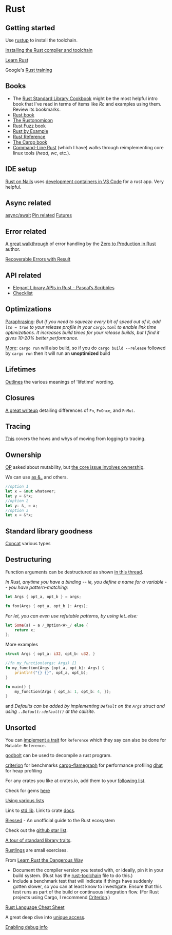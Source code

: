 # Rust

## Getting started

Use [rustup](https://rustup.rs/) to install the toolchain.

[Installing the Rust compiler and toolchain](https://subscription.packtpub.com/book/programming/9781789346572/1/ch01lvl1sec11/installing-the-rust-compiler-and-toolchain)

[Learn Rust](https://www.rust-lang.org/learn)

Google's [Rust training](https://google.github.io/comprehensive-rust/welcome.html)

## Books

* The [Rust Standard Library Cookbook](https://subscription.packtpub.com/book/programming/9781788623926/8/ch08lvl1sec50) might be the most helpful intro book that I've read in terms of items like _Rc_ and examples using them. Review its bookmarks.
* [Rust book](https://doc.rust-lang.org/book/)
* [The Rustonomicon](https://doc.rust-lang.org/nomicon/index.html)
* [Rust Fuzz book](https://rust-fuzz.github.io/book/introduction.html)
* [Rust by Example](https://doc.rust-lang.org/rust-by-example/index.html)
* [Rust Reference](https://doc.rust-lang.org/reference/index.html)
* [The Cargo book](https://doc.rust-lang.org/cargo/)
* [Command-Line Rust](https://www.amazon.com/Command-Line-Rust-Project-Based-Primer-Writing/dp/1098109430) (which I have) walks through reimplementing core linux tools (_head_, _wc_, etc.).

## IDE setup

[Rust on Nails](https://rust-on-nails.com/docs/ide-setup/introduction/) uses [development containers in VS Code](https://code.visualstudio.com/docs/devcontainers/containers) for a rust app. Very helpful.

## Async related

[async/await](https://tmandry.gitlab.io/blog/posts/optimizing-await-1/)
[Pin related](https://fasterthanli.me/articles/pin-and-suffering)
[Futures](https://fasterthanli.me/articles/understanding-rust-futures-by-going-way-too-deep)

## Error related

[A great walkthrough](https://www.lpalmieri.com/posts/error-handling-rust/) of error handling by the [Zero to Production in Rust](https://www.zero2prod.com/) author.

[Recoverable Errors with Result](https://doc.rust-lang.org/stable/book/ch09-02-recoverable-errors-with-result.html)

## API related

* [Elegant Library APIs in Rust - Pascal’s Scribbles](https://deterministic.space/elegant-apis-in-rust.html)
* [Checklist](https://rust-lang.github.io/api-guidelines/checklist.html)

## Optimizations

[Paraphrasing](https://old.reddit.com/r/rust/comments/133wk4x/help_with_rust_program_performance/jid46k4/): _But if you need to squeeze every bit of speed out of it, add `lto = true` to your release profile in your `cargo.toml` to enable link time optimizations. It increases build times for your release builds, but I find it gives 10-20% better performance._

[More](https://old.reddit.com/r/rust/comments/133wk4x/help_with_rust_program_performance/jibsyge/): `cargo run` will also build, so if you do `cargo build --release` followed by `cargo run` then it will run an __unoptimized__ build

## Lifetimes

[Outlines](https://hashrust.com/blog/lifetimes-in-rust/) the various meanings of 'lifetime' wording.

## Closures

[A great writeup](https://hashrust.com/blog/a-guide-to-closures-in-rust/) detailing differences of `Fn`, `FnOnce`, and `FnMut`.

## Tracing

[This](https://www.lpalmieri.com/posts/2020-09-27-zero-to-production-4-are-we-observable-yet/) covers the hows and whys of moving from logging to tracing.

## Ownership

[OP](https://old.reddit.com/r/rust/comments/14f1mnd/why_is_there_no_standard_way_of_removing_the/) asked about mutability, but [the core issue involves ownership](https://smallcultfollowing.com/babysteps/blog/2014/05/13/focusing-on-ownership/).

We can use [as &_](https://play.rust-lang.org/?version=stable&mode=debug&edition=2021&gist=de64020e4a8c2454c9a9861297971ffe) and others.

````rust
//option 1
let x = &mut whatever;
let y = &*x;
//option 2
let y: &_ = x;
//option 3
let x = &*x;
````

## Standard library goodness

[Concat](https://doc.rust-lang.org/std/primitive.slice.html#method.concat) various types

## Destructuring

Function arguments can be destructured as shown [in this thread](https://old.reddit.com/r/rust/comments/14rg4pw/rust_doesnt_have_named_arguments_so_what/jqwomyv/).

_In Rust, anytime you have a binding -- ie, you define a name for a variable -- you have pattern-matching:_

````rust
let Args { opt_a, opt_b } = args;

fn foo(Args { opt_a, opt_b }: Args);
````

_For let, you can even use refutable patterns, by using let..else:_

````rust
let Some(a) = a /_Option<A>_/ else {
    return x;
};
````

More examples

````rust
struct Args { opt_a: i32, opt_b: u32, }

//fn my_function(args: Args) {}
fn my_function(Args {opt_a, opt_b}: Args) {
    println!("{} {}", opt_a, opt_b);
}

fn main() {
    my_function(Args { opt_a: 1, opt_b: 4, });
}
````

and _Defaults can be added by implementing `Default` on the `Args` struct and using `..Default::default()` at the callsite._

## Unsorted

You can [implement a trait](https://old.reddit.com/r/rust/comments/14wsv8b/ampersand_in_impl_statement/) for `Reference` which they say can also be done for `Mutable Reference`.

[godbolt](https://godbolt.org/) can be used to decompile a rust program.

[criterion](https://github.com/bheisler/criterion.rs) for benchmarks
[cargo-flamegraph](https://github.com/flamegraph-rs/flamegraph) for performance profiling
[dhat](https://github.com/nnethercote/dhat-rs) for heap profiling

For any crates you like at crates.io, add them to your [following list](https://crates.io/me/following).

Check for gems [here](https://old.reddit.com/r/rust/comments/13zq1j8/what_little_known_rust_feature_or_standard/)

[Using various lists](https://subscription.packtpub.com/book/application-development/9781788995528/4/ch04lvl1sec23/linked-lists)

Link to [std lib](https://doc.rust-lang.org/std/index.html).
Link to crate [docs](https://docs.rs/).

[Blessed](https://blessed.rs/) - An unofficial guide to the Rust ecosystem

Check out the [github star list](https://github.com/stars/rogin/lists/rust).

[A tour of standard library traits](https://github.com/pretzelhammer/rust-blog/blob/master/posts/tour-of-rusts-standard-library-traits.md).

[Rustlings](https://github.com/rust-lang/rustlings/) are small exercises.

From [Learn Rust the Dangerous Way](https://cliffle.com/p/dangerust/6/)

* Document the compiler version you tested with, or ideally, pin it in your build system. (Rust has the [rust-toolchain](https://docs.rs/rust-toolchain/latest/rust_toolchain/) file to do this.)
* Include a benchmark test that will indicate if things have suddenly gotten slower, so you can at least know to investigate. Ensure that this test runs as part of the build or continuous integration flow. (For Rust projects using Cargo, I recommend [Criterion](https://docs.rs/criterion/).)

[Rust Language Cheat Sheet](https://cheats.rs/)

A great deep dive into [unique access](https://limpet.net/mbrubeck/2019/02/07/rust-a-unique-perspective.html).

[Enabling debug info](https://blog.rust-lang.org/2023/04/20/Rust-1.69.0.html#debug-information-is-not-included-in-build-scripts-by-default-anymore)
